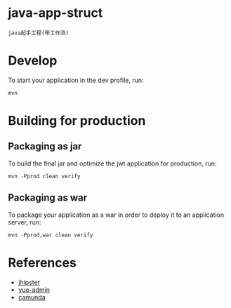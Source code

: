 java-app-struct
===============
	java起手工程(带工作流)

# Develop
To start your application in the dev profile, run:
```
mvn
```


# Building for production

## Packaging as jar

To build the final jar and optimize the jwt application for production, run:
```
mvn -Pprod clean verify
```    

## Packaging as war

To package your application as a war in order to deploy it to an application server, run:
```
mvn -Pprod,war clean verify
```

# References
- [jhipster](https://www.jhipster.tech/)
- [vue-admin](https://github.com/HiPhone-Chan/vue-admin)
- [camunda](https://docs.camunda.org/manual/)